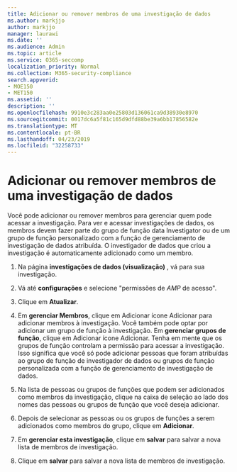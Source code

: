```yaml
---
title: Adicionar ou remover membros de uma investigação de dados
ms.author: markjjo
author: markjjo
manager: laurawi
ms.date: ''
ms.audience: Admin
ms.topic: article
ms.service: O365-seccomp
localization_priority: Normal
ms.collection: M365-security-compliance
search.appverid:
- MOE150
- MET150
ms.assetid: ''
description: ''
ms.openlocfilehash: 9910e3c283aa0e25803d136061ca9d38930e8970
ms.sourcegitcommit: 0017dc6a5f81c165d9dfd88be39a6bb17856582e
ms.translationtype: MT
ms.contentlocale: pt-BR
ms.lasthandoff: 04/23/2019
ms.locfileid: "32258733"
---
```

# <a name="add-or-remove-members-from-a-data-investigation"></a>Adicionar ou remover membros de uma investigação de dados

Você pode adicionar ou remover membros para gerenciar quem pode acessar a investigação. Para ver e acessar investigações de dados, os membros devem fazer parte do grupo de função data Investigator ou de um grupo de função personalizado com a função de gerenciamento de investigação de dados atribuída. O investigador de dados que criou a investigação é automaticamente adicionado como um membro.

1. Na página **investigações de dados (visualização)** , vá para sua investigação.

2. Vá até **configurações** e selecione "permissões de _AMP_ de acesso".
 
3. Clique em **Atualizar**.
 
4. Em **gerenciar Membros**, clique em Adicionar ícone Adicionar para adicionar membros à investigação. Você também pode optar por adicionar um grupo de função à investigação. Em **gerenciar grupos de função**, clique em Adicionar ícone Adicionar. 
     Tenha em mente que os grupos de função controlam a permissão para acessar a investigação. Isso significa que você só pode adicionar pessoas que foram atribuídas ao grupo de função de investigador de dados ou grupos de função personalizada com a função de gerenciamento de investigação de dados.
 
5. Na lista de pessoas ou grupos de funções que podem ser adicionados como membros da investigação, clique na caixa de seleção ao lado dos nomes das pessoas ou grupos de função que você deseja adicionar.

6. Depois de selecionar as pessoas ou os grupos de funções a serem adicionados como membros do grupo, clique em **Adicionar**.

7. Em **gerenciar esta investigação**, clique em **salvar** para salvar a nova lista de membros de investigação.

8. Clique em **salvar** para salvar a nova lista de membros de investigação.
